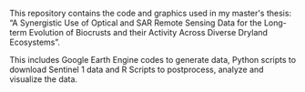 This repository contains the code and graphics used in my master's thesis: “A Synergistic Use of Optical and SAR Remote Sensing Data for the Long-term Evolution of Biocrusts and their Activity Across Diverse Dryland Ecosystems”.

This includes Google Earth Engine codes to generate data, Python scripts to download Sentinel 1 data and R Scripts to postprocess, analyze and visualize the data. 
